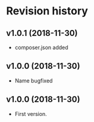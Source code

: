 Revision history
=================================


v1.0.1 (2018-11-30)
---------------------------------

* composer.json added

v1.0.0 (2018-11-30)
---------------------------------

* Name bugfixed




v1.0.0 (2018-11-30)
---------------------------------

* First version.

